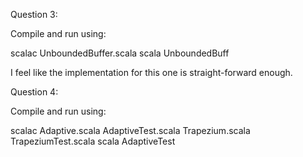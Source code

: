 Question 3:

Compile and run using:

  scalac UnboundedBuffer.scala
  scala UnboundedBuff
  
I feel like the implementation for this one is straight-forward enough.

Question 4:

Compile and run using:

  scalac Adaptive.scala AdaptiveTest.scala Trapezium.scala TrapeziumTest.scala
  scala AdaptiveTest
